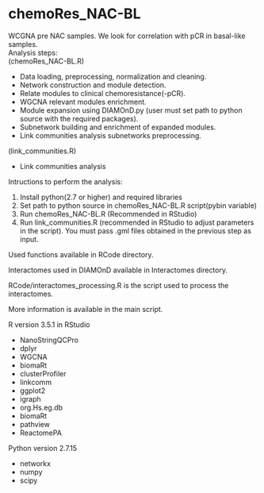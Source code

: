 # chemoRes_NAC-BL
WCGNA pre NAC samples. We look for correlation with pCR in basal-like samples.  
Analysis steps:  
(chemoRes_NAC-BL.R)  
- Data loading, preprocessing, normalization and cleaning.
- Network construction and module detection.
- Relate modules to clinical chemoresistance(-pCR).
- WGCNA relevant modules enrichment.
- Module expansion using DIAMOnD.py (user must set path to python source with the required packages).
- Subnetwork building and enrichment of expanded modules.
- Link communities analysis subnetworks preprocessing.  

(link_communities.R)  
- Link communities analysis  

Intructions to perform the analysis:
1. Install python(2.7 or higher) and required libraries
2. Set path to python source in chemoRes_NAC-BL.R script(pybin variable)
3. Run chemoRes_NAC-BL.R (Recommended in RStudio)
4. Run link_communities.R (recommended in RStudio to adjust parameters in the script). You must pass .gml files obtained in the previous step as input.

Used functions available in RCode directory.

Interactomes used in DIAMOnD available in Interactomes directory.

RCode/interactomes_processing.R is the script used to process the interactomes. 

More information is available in the main script.

R version 3.5.1 in RStudio
- NanoStringQCPro
- dplyr
- WGCNA
- biomaRt
- clusterProfiler
- linkcomm
- ggplot2
- igraph
- org.Hs.eg.db
- biomaRt
- pathview
- ReactomePA

Python version 2.7.15
- networkx
- numpy
- scipy



